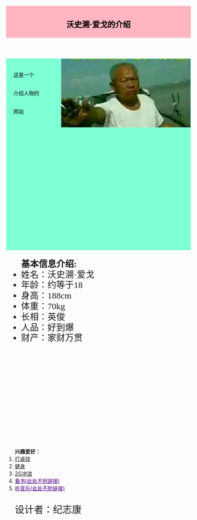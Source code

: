 <html lang = "zh-CN">
<head>
<meta charset="UTF-8">
<meta http-equiv="X-UA-Compatible" content="IE=edge">
<meta name="viewport" content="width=device-width, initial-scale=1.0">
<title>
沃史溯·爱戈的自介绍!
</title>
<style>
header{
  background-color:#FFB6C1;
  color: #000000;
  padding: 5px;
}
nav{
  line-height: 50px;
  background-color: #7FFFD4;
  color: #000000;
  height: 482px;

  float: left;
  padding: 20px;
}
section{
  font: 24px/120% 宋体;
  height:500px;
}
img{
  float: right;
  width: 70%;
  padding: 1px;
}
footer{
  font :26px/120% 楷体;
}
</style>


</head>


<body>
<header>
<h2> <center><strong>沃史溯·爱戈的介绍</strong></center></h2>
</header>
<img src="renwu1.png" alt="人物角色图片，图片未能正常显示" title="我是沃史溯·爱戈"/>
<nav>
这是一个<br/>
介绍人物的<br/>
网站<br/>
</nav>

<section>

<ul type="disc">
<strong>基本信息介绍:</strong>
<li>姓名：沃史溯·爱戈</li>
<li>年龄：约等于18</li>
<li>身高：188cm</li>
<li>体重：70kg</li>
<li>长相：英俊</li>
<li>人品：好到爆</li>
<li>财产：家财万贯</li>
</ul>
</section>
<ol type="1">
<strong>兴趣爱好：</strong>
<li><a href="zhuoqiuguize.html">打桌球</a></li>
<li><a href="jianshenjieshao.html">健身</a></li>
<li><a href="2Gchonlang.html">2G冲浪</a></li>
<li><ins style="color:#4B0082">看书(此处不附链接)</ins></li>
<li><u style="color:#4B0082">听音乐(此处不附链接)</u></li>
<br/>
<br/>
  <footer>设计者：纪志康</footer>

</body>

</html>
